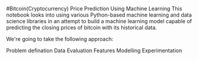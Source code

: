 #Bitcoin(Cryptocurrency) Price Prediction Using Machine Learning
This notebook looks into using various Python-based machine learning and data science libraries in an attempt to build a machine learning model capable of predicting the closing prices of bitcoin with its historical data.

We're going to take the following approach:

Problem defination
Data
Evaluation
Features
Modelling
Experimentation
